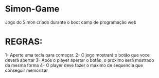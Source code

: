 # Simon-Game
Jogo do Simon criado durante o boot camp de programação web 

# REGRAS:
1- Aperte uma tecla para começar.
2- O jogo mostrará o botão que voce deverá apertar
3- Após o player apertar o botão, o próximo será mostrado da mesma forma
4- O player deve fazer o máximo de sequencia que conseguir memorizar
